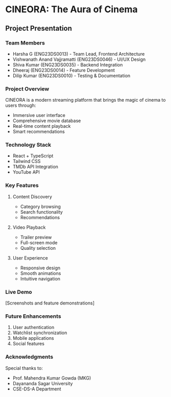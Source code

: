 # CINEORA: The Aura of Cinema
## Project Presentation

### Team Members
- Harsha G (ENG23DS0013) - Team Lead, Frontend Architecture
- Vishwanath Anand Vajjramatti (ENG23DS0046) - UI/UX Design
- Shiva Kumar (ENG23DS0035) - Backend Integration
- Dheeraj (ENG23DS0014) - Feature Development
- Dilip Kumar (ENG23DS0010) - Testing & Documentation

### Project Overview
CINEORA is a modern streaming platform that brings the magic of cinema to users through:
- Immersive user interface
- Comprehensive movie database
- Real-time content playback
- Smart recommendations

### Technology Stack
- React + TypeScript
- Tailwind CSS
- TMDb API Integration
- YouTube API

### Key Features
1. Content Discovery
   - Category browsing
   - Search functionality
   - Recommendations

2. Video Playback
   - Trailer preview
   - Full-screen mode
   - Quality selection

3. User Experience
   - Responsive design
   - Smooth animations
   - Intuitive navigation

### Live Demo
[Screenshots and feature demonstrations]

### Future Enhancements
1. User authentication
2. Watchlist synchronization
3. Mobile applications
4. Social features

### Acknowledgments
Special thanks to:
- Prof. Mahendra Kumar Gowda (MKG)
- Dayananda Sagar University
- CSE-DS-A Department